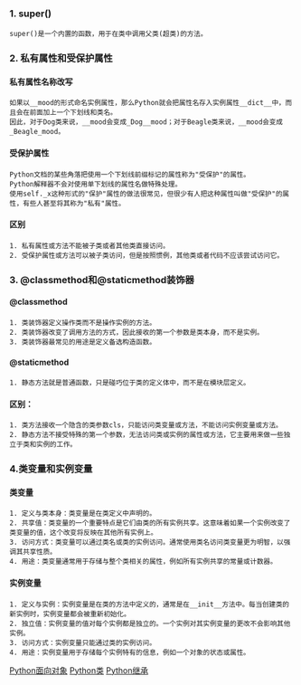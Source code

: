 ### 1. super()
    super()是一个内置的函数，用于在类中调用父类(超类)的方法。
### 2. 私有属性和受保护属性
#### 私有属性名称改写
    如果以__mood的形式命名实例属性，那么Python就会把属性名存入实例属性__dict__中，而且会在前面加上一个下划线和类名。
    因此，对于Dog类来说，__mood会变成_Dog__mood；对于Beagle类来说，__mood会变成_Beagle_mood。
#### 受保护属性
    Python文档的某些角落把使用一个下划线前缀标记的属性称为"受保护"的属性。
    Python解释器不会对使用单下划线的属性名做特殊处理。
    使用self._x这种形式的"保护"属性的做法很常见，但很少有人把这种属性叫做"受保护"的属性，有些人甚至将其称为"私有"属性。
#### 区别
    1. 私有属性或方法不能被子类或者其他类直接访问。
    2. 受保护属性或方法可以被子类访问，但是按照惯例，其他类或者代码不应该尝试访问它。
### 3. @classmethod和@staticmethod装饰器
#### @classmethod
    1. 类装饰器定义操作类而不是操作实例的方法。
    2. 类装饰器改变了调用方法的方式，因此接收的第一个参数是类本身，而不是实例。
    3. 类装饰器最常见的用途是定义备选构造函数。
#### @staticmethod
    1. 静态方法就是普通函数，只是碰巧位于类的定义体中，而不是在模块层定义。
#### 区别：
    1. 类方法接收一个隐含的类参数cls，只能访问类变量或方法，不能访问实例变量或方法。
    2. 静态方法不接受特殊的第一个参数，无法访问类或实例的属性或方法，它主要用来做一些独立于类和实例的工作。
### 4.类变量和实例变量
#### 类变量
    1. 定义与类本身：类变量是在类定义中声明的。
    2. 共享值：类变量的一个重要特点是它们由类的所有实例共享。这意味着如果一个实例改变了类变量的值，这个改变将反映在其他所有实例上。
    3. 访问方式：类变量可以通过类名或类的实例访问。通常使用类名访问类变量更为明智，以强调其共享性质。
    4. 用途：类变量通常用于存储与整个类相关的属性，例如所有实例共享的常量或计数器。    
#### 实例变量
    1. 定义与实例：实例变量是在类的方法中定义的，通常是在__init__方法中。每当创建类的新实例时，实例变量都会被重新初始化。
    2. 独立值：实例变量的值对每个实例都是独立的。一个实例对其实例变量的更改不会影响其他实例。
    3. 访问方式：实例变量只能通过类的实例访问。
    4. 用途：实例变量用于存储每个实例特有的信息，例如一个对象的状态或属性。
    
[Python面向对象](https://www.runoob.com/python/python-object.html)
[Python类](https://docs.python.org/zh-cn/3/tutorial/classes.html)
[Python继承](https://www.w3school.com.cn/python/python_inheritance.asp)